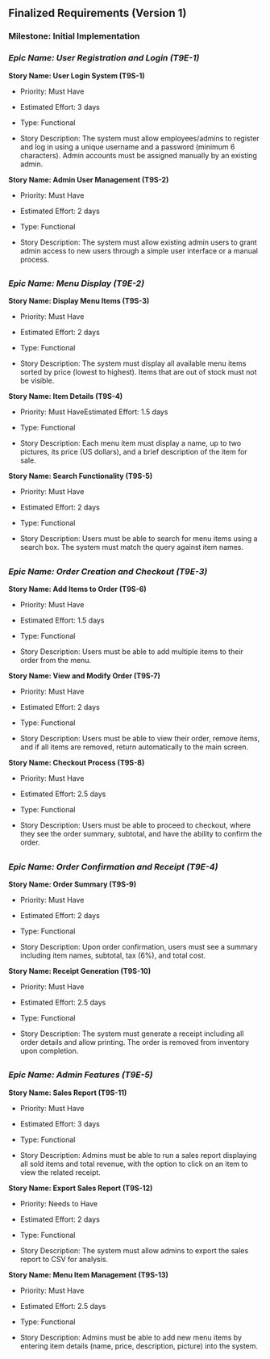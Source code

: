 ## Finalized Requirements (Version 1)

### Milestone: Initial Implementation 

### _Epic Name: User Registration and Login (T9E-1)_

**Story Name: User Login System (T9S-1)**

- Priority: Must Have

- Estimated Effort: 3 days

- Type: Functional 

- Story Description: The system must allow employees/admins to register and log in using a unique username and a password (minimum 6 characters). Admin accounts must be assigned manually by an existing admin. 

**Story Name: Admin User Management (T9S-2)**

- Priority: Must Have

- Estimated Effort: 2 days

- Type: Functional 

- Story Description: The system must allow existing admin users to grant admin access to new users through a simple user interface or a manual process.

##

### _Epic Name: Menu Display (T9E-2)_

**Story Name: Display Menu Items (T9S-3)**

- Priority: Must Have

- Estimated Effort: 2 days

- Type: Functional 

- Story Description: The system must display all available menu items sorted by price (lowest to highest). Items that are out of stock must not be visible.

**Story Name: Item Details (T9S-4)**

- Priority: Must HaveEstimated Effort: 1.5 days

- Type: Functional 

- Story Description: Each menu item must display a name, up to two pictures, its price (US dollars), and a brief description of the item for sale.

**Story Name: Search Functionality (T9S-5)**

- Priority: Must Have

- Estimated Effort: 2 days

- Type: Functional 

- Story Description: Users must be able to search for menu items using a search box. The system must match the query against item names.

##

### _Epic Name: Order Creation and Checkout (T9E-3)_

**Story Name: Add Items to Order (T9S-6)**

- Priority: Must Have

- Estimated Effort: 1.5 days

- Type: Functional 

- Story Description: Users must be able to add multiple items to their order from the menu.

**Story Name: View and Modify Order (T9S-7)** 

- Priority: Must Have

- Estimated Effort: 2 days

- Type: Functional 

- Story Description: Users must be able to view their order, remove items, and if all items are removed, return automatically to the main screen.

**Story Name: Checkout Process (T9S-8)**

- Priority: Must Have

- Estimated Effort: 2.5 days

- Type: Functional

- Story Description: Users must be able to proceed to checkout, where they see the order summary, subtotal, and have the ability to confirm the order.

##

### _Epic Name: Order Confirmation and Receipt (T9E-4)_

**Story Name: Order Summary (T9S-9)**

- Priority: Must Have

- Estimated Effort: 2 days

- Type: Functional 

- Story Description: Upon order confirmation, users must see a summary including item names, subtotal, tax (6%), and total cost.

**Story Name: Receipt Generation (T9S-10)**

- Priority: Must Have

- Estimated Effort: 2.5 days

- Type: Functional 

- Story Description: The system must generate a receipt including all order details and allow printing. The order is removed from inventory upon completion.

##

### _Epic Name: Admin Features (T9E-5)_

**Story Name: Sales Report (T9S-11)**

- Priority: Must Have

- Estimated Effort: 3 days

- Type: Functional

- Story Description: Admins must be able to run a sales report displaying all sold items and total revenue, with the option to click on an item to view the related receipt.

**Story Name: Export Sales Report (T9S-12)**

- Priority: Needs to Have

- Estimated Effort: 2 days

- Type: Functional 

- Story Description: The system must allow admins to export the sales report to CSV for analysis.

**Story Name: Menu Item Management (T9S-13)**

- Priority: Must Have

- Estimated Effort: 2.5 days

- Type: Functional
  
- Story Description: Admins must be able to add new menu items by entering item details (name, price, description, picture) into the system.

